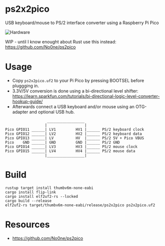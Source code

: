 # ps2x2pico
USB keyboard/mouse to PS/2 interface converter using a Raspberry Pi Pico

![Hardware](https://raw.githubusercontent.com/No0ne/ps2x2pico/main/hw1.jpg)

WIP - until I know enought about Rust use this instead: https://github.com/No0ne/ps2pico

# Usage
* Copy `ps2x2pico.uf2` to your Pi Pico by pressing BOOTSEL before pluggging in.
* 3.3V/5V conversion is done using a bi-directional level shifter: https://learn.sparkfun.com/tutorials/bi-directional-logic-level-converter-hookup-guide/
* Afterwards connect a USB keyboard and/or mouse using an OTG-adapter and optional USB hub.
```
                   _________________
                  |                 |
Pico GPIO11 ______| LV1         HV1 |______ PS/2 keyboard clock
Pico GPIO12 ______| LV2         HV2 |______ PS/2 keyboard data
Pico GPIO13 ______| LV          HV  |______ PS/2 5V + Pico VBUS
Pico    GND ______| GND         GND |______ PS/2 GND
Pico GPIO14 ______| LV3         HV3 |______ PS/2 mouse clock
Pico GPIO15 ______| LV4         HV4 |______ PS/2 mouse data
                  |_________________|
```

# Build
```
rustup target install thumbv6m-none-eabi
cargo install flip-link
cargo install elf2uf2-rs --locked
cargo build --release
elf2uf2-rs target/thumbv6m-none-eabi/release/ps2x2pico ps2x2pico.uf2
```

# Resources
* https://github.com/No0ne/ps2pico
